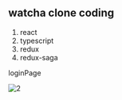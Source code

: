 <h2>watcha clone coding</h2>

1. react
2. typescript
3. redux
4. redux-saga

loginPage

![2](https://user-images.githubusercontent.com/53888108/133976941-1d7790bc-da14-4086-8de0-b12efcd32778.jpg)
